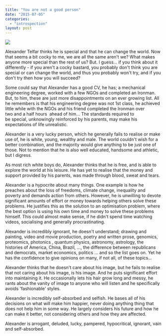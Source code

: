 ```yaml
---
title: "You are not a good person"
date: "2015-07-05"
categories: 
  - "introspection"
layout: post
---
```


![]({{site.baseurl}}/images/{{page.coverImage}})

Alexander Telfar thinks he is special and that he can change the world. Now that seems a bit cocky to me, we are all the same aren't we? What makes anyone more special than the rest of us? But. I guess... if you think about it differently - if you aren't a cocky bastard, you probably don't think you are special or can change the world, and thus you probably won't try, and if you don't try then how you will succeed?

Some could say that Alexander has a good CV, he has; a mechanical engineering degree, worked with a few NGOs and completed an Ironman. But, to him, these are just more disappointments on an ever growing list. All he remembers is that his engineering degree was not 1st class, he achieved little while with the NGOs and his friend completed the Ironman over two and a half hours  ahead of him... The standards required to be special, unknowingly reinforced by his parents, may make his expectations of life unrealistic.

Alexander is a very lucky person, which he generally fails to realise or make use of, he is white, young, wealthy and male. The world couldn't wish for a better combination, and the majority would give anything to be just one of those. Not to mention that he is also well educated, handsome and athletic, but I digress.

As most rich white boys do, Alexander thinks that he is free, and is able to explore the world at his leisure. He has yet to realise that the money and support provided by his parents, was made through blood, sweat and tears.

Alexander is a hypocrite about many things. One example is how he preaches about the loss of freedoms, climate change, inequality and poverty and demands action from others. However, he is unwilling to devote significant amounts of effort or money towards helping others solve these problems. He justifies this as the solution to an optimisation problem, where the best option is using his own time and money to solve these problems himself. This could almost make sense, if he didn't spend time watching videos, socialising and generally procrastinating.

Alexander is incredibly ignorant, he doesn't understand; drawing and painting, video and movie production, poetry and written prose, genomics, proteomics, photonics , quantum physics, astronomy, astrology, the histories of America, China, Brazil, ..., the difference between republicans and democrats, market economics, politics ... and so the list goes on. Yet he has the confidence to give opinions on many, if not all, of these topics...

Alexander thinks that he doesn't care about his image, but he fails to realise that not caring about his image, is his image. And he puts significant effort into maintaining it. He occasionally lets his hair grow long and messy, he rants about the vanity of image to anyone who will listen and he specifically avoids 'fashionable' styles.

Alexander is incredibly self-absorbed and selfish. He bases all of his decisions on what will make him happier, never doing anything thing that does not help him in some way. He largely considers his future and how he can make it better, not considering others and how they are affected.

Alexander is arrogant, deluded, lucky, pampered, hypocritical, ignorant, vain and self-absorbed.
